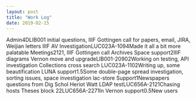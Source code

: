 ```yaml
---
layout: post
title: "Work Log"
date: 2019-02-15
---
```

<tr><td>Admin</td><td></td><td>4</td><td>DLIB001 initial questions, IIIF Gottingen call for papers, email, JIRA, Weijian letters</td></tr>
<tr><td>IIIF AV Investigation</td><td>LUC023A-109</td><td>4</td><td>Made it all a bit more palatable</td></tr>
<tr><td>Meetings</td><td></td><td>2</td><td>121, IIIF Gottingen call</td></tr>
<tr><td>Archives Space support</td><td></td><td>2</td><td>IIIF diagrams</td></tr>
<tr><td>Vernon move and upgrade</td><td>LIB001-2090</td><td>2</td><td>Working on testing, API investigation</td></tr>
<tr><td>Collections cross search </td><td>LUC023A-110</td><td>2</td><td>Writing up, some beautification</td></tr>
<tr><td>LUNA support</td><td></td><td>1.5</td><td>Some double-page spread investigation, sorting issues, space investigation</td></tr>
<tr><td>lac-store Support</td><td></td><td>1</td><td>Newspapers questions from Dig Schol</td></tr>
<tr><td>Heriot Watt LDAP test</td><td>LUC656A-212</td><td>1</td><td>Chasing hosts</td></tr>
<tr><td>Theses block 22</td><td>LUC656A-227</td><td>1</td><td>In</td></tr>
<tr><td>Vernon support</td><td></td><td>0.5</td><td>New users</td></tr>
